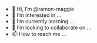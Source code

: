 - 👋 Hi, I’m @ramon-maggie
- 👀 I’m interested in ...
- 🌱 I’m currently learning ...
- 💞️ I’m looking to collaborate on ...
- 📫 How to reach me ...

<!---
ramon-maggie/ramon-maggie is a ✨ special ✨ repository because its `README.md` (this file) appears on your GitHub profile.
You can click the Preview link to take a look at your changes.
--->
